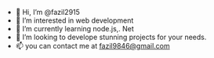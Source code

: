 - 👋 Hi, I’m @fazil2915
- 👀 I’m interested in web development 
- 🌱 I’m currently learning node.js,. Net
- 💞️ I’m looking to develope stunning projects for your needs.
- 📫 you can contact me at fazil9846@gmail.com

<!---
fazil2915/fazil2915 is a ✨ special ✨ repository because its `README.md` (this file) appears on your GitHub profile.
You can click the Preview link to take a look at your changes.
--->
